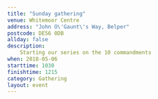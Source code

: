 ```yaml
---
title: "Sunday gathering"
venue: Whitemoor Centre
address: "John O\'Gaunt\'s Way, Belper"
postcode: DE56 0DB
allday: false
description: 
    Starting our series on the 10 commandments
when: 2018-05-06
starttime: 1030
finishtime: 1215
category: Gathering
layout: event
---
```

